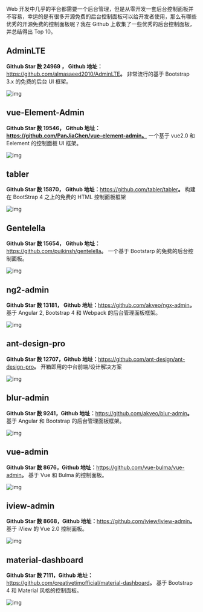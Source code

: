
Web 开发中几乎的平台都需要一个后台管理，但是从零开发一套后台控制面板并不容易，幸运的是有很多开源免费的后台控制面板可以给开发者使用，那么有哪些优秀的开源免费的控制面板呢？我在 Github 上收集了一些优秀的后台控制面板，并总结得出 Top 10。



## AdminLTE

**Github Star 数 24969 ， Github 地址：**<https://github.com/almasaeed2010/AdminLTE>**。**
非常流行的基于 Bootstrap 3.x 的免费的后台 UI 框架。

![img](https://mmbiz.qlogo.cn/mmbiz/3wiaHiab86pHGs5ztKUicPtIicrDJJ0pVBVVJbs3wicsFGpJaRMQt8OqYTX8tbkmcbtCXxL3ibibAF59W5NPLNgRor2iaw/?wx_fmt=other)



## vue-Element-Admin

**Github Star 数 19546， Github 地址： https://github.com/PanJiaChen/vue-element-admin。**
一个基于 vue2.0  和 Eelement 的控制面板 UI 框架。

![img](https://mmbiz.qlogo.cn/mmbiz/3wiaHiab86pHGs5ztKUicPtIicrDJJ0pVBVVMHuxic2tWsKV3e9c3ebTJRzVMsQz5QhnVkTQHyveVUkuG97XianKuAcQ/?wx_fmt=other)



## tabler

**Github Star 数 15870， Github 地址：**<https://github.com/tabler/tabler>**。**
构建在 BootStrap 4 之上的免费的 HTML 控制面板框架

![img](https://mmbiz.qlogo.cn/mmbiz/3wiaHiab86pHGs5ztKUicPtIicrDJJ0pVBVVBYtGpl4Gllx3hcHpia36z5wGIq6JLP6wemadV4rgrD5FTwZ9ZZAm4gQ/?wx_fmt=other)



## Gentelella

**Github Star 数 15654， Github 地址：**<https://github.com/puikinsh/gentelella>**。**
一个基于 Bootstarp 的免费的后台控制面板。

![img](https://mmbiz.qlogo.cn/mmbiz/3wiaHiab86pHGs5ztKUicPtIicrDJJ0pVBVV0MkmibGiayvJ88LPVIlSx1F6CZN21AB7EP4JRJm3EfpoTXsMZKxqSfsQ/?wx_fmt=other)



## ng2-admin

**Github Star 数 13181， Github 地址：**<https://github.com/akveo/ngx-admin>**。**
基于 Angular 2, Bootstrap 4 和 Webpack 的后台管理面板框架。

![img](https://mmbiz.qlogo.cn/mmbiz/3wiaHiab86pHGs5ztKUicPtIicrDJJ0pVBVV0110gy7kZz9EFH9beuU70mA7NP8tyOs8ksEh7ctmDejqPlYlE31kNg/?wx_fmt=other)



## ant-design-pro

**Github Star 数 12707，Github 地址：**<https://github.com/ant-design/ant-design-pro>**。**
开箱即用的中台前端/设计解决方案

![img](https://mmbiz.qlogo.cn/mmbiz/3wiaHiab86pHGs5ztKUicPtIicrDJJ0pVBVVdDFpL70hlNNIg5RFGt9XyGR530b0BpJcXm46KlS3ZTvBlB6BSCZFPw/?wx_fmt=other)



## blur-admin

**Github Star 数 9241，Github 地址：**<https://github.com/akveo/blur-admin>**。**
基于 Angular 和 Bootstrap 的后台管理面板框架。

![img](https://mmbiz.qlogo.cn/mmbiz/3wiaHiab86pHGs5ztKUicPtIicrDJJ0pVBVVicz5qicz0WhlSuIsGLibeic2RxX0rULibuwUyXRXL6bv2aQKxGvXeBDygkw/?wx_fmt=other)



## vue-admin

**Github Star 数 8676，Github 地址：**<https://github.com/vue-bulma/vue-admin>**。**
基于 Vue 和 Bulma 的控制面板。

![img](https://mmbiz.qlogo.cn/mmbiz/3wiaHiab86pHGs5ztKUicPtIicrDJJ0pVBVVJSFRbX6NFoXt3ic6AnzDZrqPMLgyeicicwMh2Ulo569nLzcj0alhDh19w/?wx_fmt=other)



## iview-admin

**Github Star 数 8668，Github 地址：**<https://github.com/iview/iview-admin>**。**
基于 iView 的 Vue 2.0 控制面板。

![img](https://mmbiz.qlogo.cn/mmbiz/3wiaHiab86pHGs5ztKUicPtIicrDJJ0pVBVVn0gZAicAzClYrcZ9ob9qGNmmgwMobKMY4AYY2u5qg2uxwkpbK4QfQaQ/?wx_fmt=other)



## material-dashboard

**Github Star 数 7111，Github 地址：**<https://github.com/creativetimofficial/material-dashboard>**。**
基于 Bootstrap 4 和 Material 风格的控制面板。

![img](https://mmbiz.qlogo.cn/mmbiz/3wiaHiab86pHGs5ztKUicPtIicrDJJ0pVBVVW5lIbTmCcVJwJXzicGWWD0XeQRYSeQLlKL6oe7TJmo8w0GUcicWibAPdA/?wx_fmt=other)